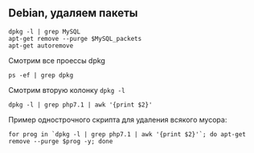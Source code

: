 ﻿Debian, удаляем пакеты
----  


```
dpkg -l | grep MySQL 
apt-get remove --purge $MySQL_packets 
apt-get autoremove
```

Смотрим все проессы dpkg 

```
ps -ef | grep dpkg
```

Смотрим вторую колонку ```dpkg -l```

```
dpkg -l | grep php7.1 | awk '{print $2}'
```

Пример однострочного скрипта для удаления всякого мусора: 

```
for prog in `dpkg -l | grep php7.1 | awk '{print $2}'`; do apt-get remove --purge $prog -y; done
```


